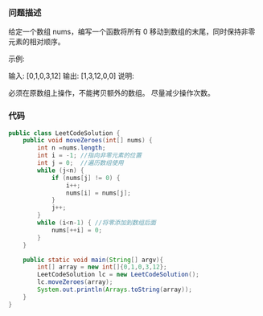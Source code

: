 ### 问题描述
给定一个数组 nums，编写一个函数将所有 0 移动到数组的末尾，同时保持非零元素的相对顺序。

示例:

输入: [0,1,0,3,12]
输出: [1,3,12,0,0]
说明:

必须在原数组上操作，不能拷贝额外的数组。
尽量减少操作次数。

### 代码
```java
public class LeetCodeSolution {
    public void moveZeroes(int[] nums) {
        int n =nums.length;
        int i = -1;	//指向非零元素的位置
        int j = 0;	//遍历数组使用
        while (j<n) {
            if (nums[j] != 0) {
                i++;
                nums[i] = nums[j];
            }
            j++;
        }
        while (i<n-1) {	//将零添加到数组后面
            nums[++i] = 0;
        }
    }

    public static void main(String[] argv){
        int[] array = new int[]{0,1,0,3,12};
        LeetCodeSolution lc = new LeetCodeSolution();
        lc.moveZeroes(array);
        System.out.println(Arrays.toString(array));
    }
}
```

